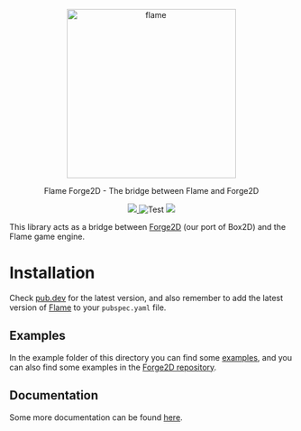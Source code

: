 <!-- markdownlint-disable MD013 -->
<p align="center">
  <a href="https://flame-engine.org">
    <img alt="flame" width="300px" src="https://raw.githubusercontent.com/flame-engine/forge2d/main/design/with-text.png">
  </a>
</p>

<p align="center">
  Flame Forge2D - The bridge between Flame and Forge2D
</p>

<p align="center">
  <a title="Pub" href="https://pub.dev/packages/flame_forge2d/versions#prerelease">
    <img src="https://img.shields.io/pub/v/flame_forge2d.svg?style=popout" />
  </a>
  <img src="https://github.com/flame-engine/flame_forge2d/workflows/Test/badge.svg?branch=main&event=push" alt="Test" />
  <a title="Discord" href="https://discord.gg/pxrBmy4">
    <img src="https://img.shields.io/discord/509714518008528896.svg" />
  </a>
</p>
<!-- markdownlint-enable MD013 -->

This library acts as a bridge between [Forge2D](https://github.com/flame-engine/forge2d) (our port
of Box2D) and the Flame game engine.


# Installation

Check [pub.dev](https://pub.dev/packages/flame_forge2d/install) for the latest version, and also
remember to add the latest version of [Flame](https://pub.dev/packages/flame/install) to your
`pubspec.yaml` file.


## Examples

In the example folder of this directory you can find some
[examples](https://github.com/flame-engine/flame/tree/main/examples/lib/stories/bridge_libraries/forge2d), and you
can also find some examples in the
[Forge2D repository](https://github.com/flame-engine/forge2d/tree/main/example).


## Documentation
Some more documentation can be found
[here](https://docs.flame-engine.org/main/other_modules/forge2d.html).

